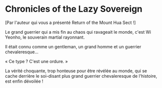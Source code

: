 # Chronicles of the Lazy Sovereign
[Par l'auteur qui vous a présenté Return of the Mount Hua Sect !]


Le grand guerrier qui a mis fin au chaos qui ravageait le monde, c'est Wi Yeonho, le souverain martial rayonnant.

Il était connu comme un gentleman, un grand homme et un guerrier chevaleresque...

« Ce type ? C'est une ordure. »

La vérité choquante, trop honteuse pour être révélée au monde, qui se cache derrière le soi-disant plus grand guerrier chevaleresque de l'histoire, est enfin dévoilée !